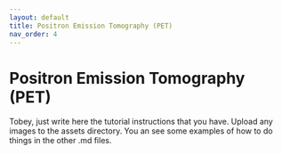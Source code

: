 ```yaml
---
layout: default
title: Positron Emission Tomography (PET)
nav_order: 4
---
```


# Positron Emission Tomography (PET)
Tobey, just write here the tutorial instructions that you have. Upload any images to the assets directory. You an see some examples of how to do things in the other .md files.
